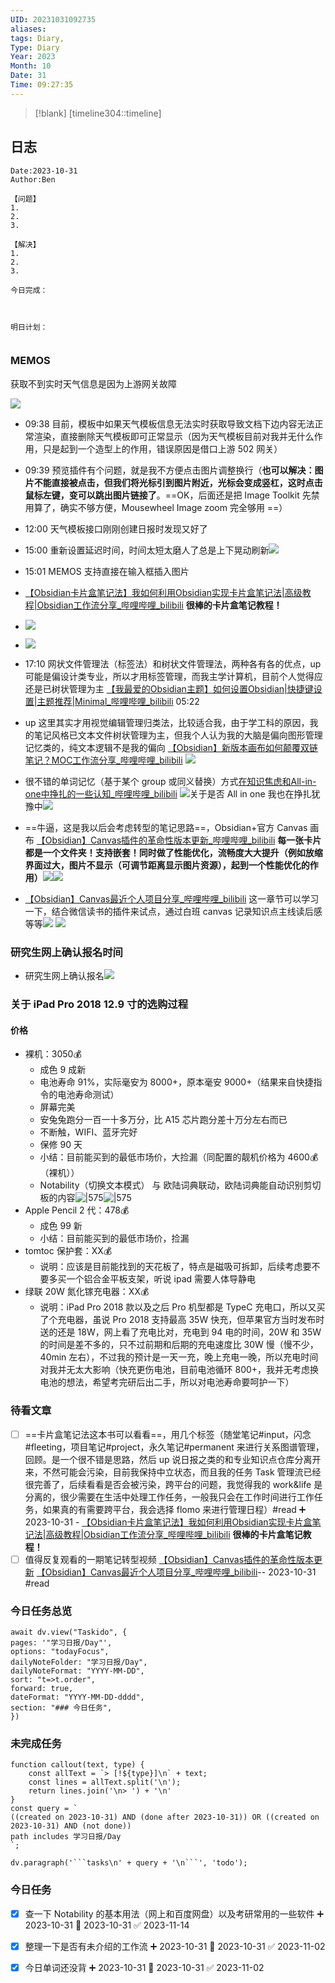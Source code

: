 ```yaml
---
UID: 20231031092735
aliases: 
tags: Diary,
Type: Diary
Year: 2023
Month: 10
Date: 31
Time: 09:27:35
---
```

> [!blank] 
> [timeline304::timeline]

## 日志

```
Date:2023-10-31
Author:Ben

【问题】
1.
2.
3.

【解决】
1.
2.
3.

今日完成：



明日计划：


```

### MEMOS

获取不到实时天气信息是因为上游网关故障

![](asset/Pasted%20image%2020231031092844.png)

- 09:38 目前，模板中如果天气模板信息无法实时获取导致文档下边内容无法正常渲染，直接删除天气模板即可正常显示（因为天气模板目前对我并无什么作用，只是起到一个造型上的作用，错误原因是借口上游 502 网关）

- 09:39 预览插件有个问题，就是我不方便点击图片调整换行（**也可以解决：图片不能直接被点击，但我们将光标引到图片附近，光标会变成竖杠，这时点击鼠标左键，变可以跳出图片链接了**。==OK，后面还是把 Image Toolkit 先禁用算了，确实不够方便，Mousewheel Image zoom 完全够用 ==）
- 12:00 天气模板接口刚刚创建日报时发现又好了
- 15:00 重新设置延迟时间，时间太短太磨人了总是上下晃动刷新![](Pasted%20Image%2020231031150008.png)
- 15:01 MEMOS 支持直接在输入框插入图片
- [【Obsidian卡片盒笔记法】我如何利用Obsidian实现卡片盒笔记法|高级教程|Obsidian工作流分享\_哔哩哔哩\_bilibili](https://www.bilibili.com/video/BV1om4y1R7ad/?spm_id_from=333.337.search-card.all.click&vd_source=1f9072e850dde202d6ddd4c60d9d334d) **很棒的卡片盒笔记教程！**
- ![](asset/Pasted%20image%2020231031163436.png)
- ![](asset/Pasted%20image%2020231031164907.png)
- 17:10 网状文件管理法（标签法）和树状文件管理法，两种各有各的优点，up 可能是偏设计类专业，所以才用标签管理，而我主学计算机，目前个人觉得应还是已树状管理为主 [【我最爱的Obsidian主题】如何设置Obsidian|快捷键设置|主题推荐|Minimal\_哔哩哔哩\_bilibili](https://www.bilibili.com/video/BV1Zq4y1x7Ng/?spm_id_from=pageDriver&vd_source=1f9072e850dde202d6ddd4c60d9d334d) 05:22
- up 这里其实才用视觉编辑管理归类法，比较适合我，由于学工科的原因，我的笔记风格已文本文件树状管理为主，但我个人认为我的大脑是偏向图形管理记忆类的，纯文本逻辑不是我的偏向 [【Obsidian】新版本画布如何颠覆双链笔记？MOC工作流分享\_哔哩哔哩\_bilibili](https://www.bilibili.com/video/BV1cR4y1y7Pa/?p=6&spm_id_from=pageDriver) ![](asset/Pasted%20image%2020231031174145.png)
- 很不错的单词记忆（基于某个 group 或同义替换）方式[在知识焦虑和All-in-one中挣扎的一些认知\_哔哩哔哩\_bilibili](https://www.bilibili.com/video/BV1M8411w754/?p=7&spm_id_from=pageDriver) ![](asset/Pasted%20image%2020231031174744.png)关于是否 All in one 我也在挣扎犹豫中![](asset/Pasted%20image%2020231031175019.png)
- ==牛逼，这是我以后会考虑转型的笔记思路==，Obsidian+官方 Canvas 画布 [【Obsidian】Canvas插件的革命性版本更新\_哔哩哔哩\_bilibili](https://www.bilibili.com/video/BV1Ws4y1j73L/?spm_id_from=pageDriver&vd_source=1f9072e850dde202d6ddd4c60d9d334d) **每一张卡片都是一个文件夹！支持嵌套！同时做了性能优化，流畅度大大提升（例如放缩界面过大，图片不显示（可调节距离显示图片资源），起到一个性能优化的作用）![](asset/Pasted%20image%2020231031180853.png)**![](asset/Pasted%20image%2020231031175558.png)
- [【Obsidian】Canvas最近个人项目分享\_哔哩哔哩\_bilibili](https://www.bilibili.com/video/BV11h411L7QZ/?spm_id_from=pageDriver&vd_source=1f9072e850dde202d6ddd4c60d9d334d) 这一章节可以学习一下，结合微信读书的插件来试点，通过白班 canvas 记录知识点主线读后感等等![](asset/Pasted%20image%2020231031181625.png) ![](asset/Pasted%20image%2020231031194025.png)

### 研究生网上确认报名时间

- 研究生网上确认报名![](asset/Pasted%20image%2020231031215229.png)

### 关于 iPad Pro 2018 12.9 寸的选购过程

#### 价格

- 裸机：3050💰
	- 成色 9 成新
	- 电池寿命 91%，实际毫安为 8000+，原本毫安 9000+（结果来自快捷指令的电池寿命测试）
	- 屏幕完美
	- 安兔兔跑分一百一十多万分，比 A15 芯片跑分差十万分左右而已
	- 不断触，WIFI、蓝牙完好
	- 保修 90 天
	- 小结：目前能买到的最低市场价，大捡漏（同配置的靓机价格为 4600💰（裸机））
	- Notability（切换文本模式） 与 欧陆词典联动，欧陆词典能自动识别剪切板的内容![|575](asset/3e531025fff3f0b66fee4b91b4e9feb.png)![|575](asset/55a2e1491953a299a9d1c36f4cce46b.jpg)
- Apple Pencil 2 代：478💰
	- 成色 99 新
	- 小结：目前能买到的最低市场价，捡漏
- tomtoc 保护套：XX💰
	- 说明：应该是目前能找到的天花板了，特点是磁吸可拆卸，后续考虑要不要多买一个铝合金平板支架，听说 ipad 需要人体导静电
- 绿联 20W 氮化镓充电器：XX💰
	- 说明：iPad Pro 2018 款以及之后 Pro 机型都是 TypeC 充电口，所以又买了个充电器，虽说 Pro 2018 支持最高 35W 快充，但苹果官方当时发布时送的还是 18W，网上看了充电比对，充电到 94 电的时间，20W 和 35W 的时间是差不多的，只不过前期和后期的充电速度比 30W 慢（慢不少，40min 左右），不过我的预计是一天一充，晚上充电一晚，所以充电时间对我并无太大影响（快充更伤电池，目前电池循环 800+，我并无考虑换电池的想法，希望考完研后出二手，所以对电池寿命要呵护一下）



### 待看文章

- [ ] ==卡片盒笔记法这本书可以看看==，用几个标签（随堂笔记#input，闪念#fleeting，项目笔记#project，永久笔记#permanent 来进行关系图谱管理，回顾。是一个很不错是思路，然后 up 说日报之类的和专业知识点仓库分离开来，不然可能会污染，目前我保持中立状态，而且我的任务 Task 管理流已经很完善了，后续看看是否会被污染，跨平台的问题，我觉得我的 work&life 是分离的，很少需要在生活中处理工作任务，一般我只会在工作时间进行工作任务，如果真的有需要跨平台，我会选择 flomo 来进行管理日程）#read ➕ 2023-10-31 - [【Obsidian卡片盒笔记法】我如何利用Obsidian实现卡片盒笔记法|高级教程|Obsidian工作流分享\_哔哩哔哩\_bilibili](https://www.bilibili.com/video/BV1om4y1R7ad/?spm_id_from=333.337.search-card.all.click&vd_source=1f9072e850dde202d6ddd4c60d9d334d) **很棒的卡片盒笔记教程！**
- [ ] 值得反复观看的一期笔记转型视频 [【Obsidian】Canvas插件的革命性版本更新](https://www.bilibili.com/video/BV1Ws4y1j73L/?p=8&spm_id_from=pageDriver) [【Obsidian】Canvas最近个人项目分享\_哔哩哔哩\_bilibili](https://www.bilibili.com/video/BV11h411L7QZ/?spm_id_from=pageDriver&vd_source=1f9072e850dde202d6ddd4c60d9d334d)-- 2023-10-31 #read

### 今日任务总览

```dataviewjs
await dv.view("Taskido", {
pages: '"学习日报/Day"',
options: "todayFocus",
dailyNoteFolder: "学习日报/Day",
dailyNoteFormat: "YYYY-MM-DD",
sort: "t=>t.order",
forward: true,
dateFormat: "YYYY-MM-DD-dddd",
section: "### 今日任务",
})
```

### 未完成任务

```dataviewjs
function callout(text, type) {
    const allText = `> [!${type}]\n` + text;
    const lines = allText.split('\n');
    return lines.join('\n> ') + '\n'
}
const query = `
((created on 2023-10-31) AND (done after 2023-10-31)) OR ((created on 2023-10-31) AND (not done))
path includes 学习日报/Day
`;

dv.paragraph('```tasks\n' + query + '\n```', 'todo');
```


### 今日任务

- [x] 查一下 Notability 的基本用法（网上和百度网盘）以及考研常用的一些软件 ➕ 2023-10-31 📅 2023-10-31 ✅ 2023-11-14

- [x] 整理一下是否有未介绍的工作流 ➕ 2023-10-31 📅 2023-10-31 ✅ 2023-11-02

- [x] 今日单词还没背 ➕ 2023-10-31 📅 2023-10-31 ✅ 2023-11-02